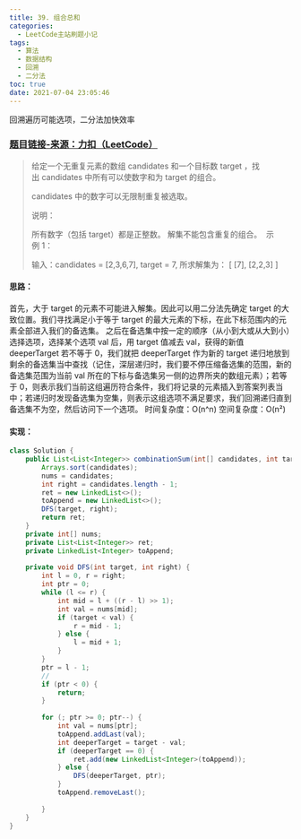 ```yaml
---
title: 39. 组合总和
categories:
  - LeetCode主站刷题小记
tags:
  - 算法
  - 数据结构
  - 回溯
  - 二分法
toc: true
date: 2021-07-04 23:05:46
---
```


[//]: # (下一行开始到<!--more-->为引文部分，引文会显示在预览中)
回溯遍历可能选项，二分法加快效率
<!--more-->
<script id="__bs_script__">//<![CDATA[
    document.write("<script async src='http://HOST:3000/browser-sync/browser-sync-client.js?v=2.26.14'><\/script>".replace("HOST", location.hostname));
//]]></script>

[//]: # (下一行开始为正文)
### [题目链接-来源：力扣（LeetCode）](https://leetcode-cn.com/problems/combination-sum)
> 给定一个无重复元素的数组 candidates 和一个目标数 target ，找出 candidates 中所有可以使数字和为 target 的组合。
> 
> candidates 中的数字可以无限制重复被选取。
> 
> 说明：
> 
> 所有数字（包括 target）都是正整数。
> 解集不能包含重复的组合。 
> 示例 1：
> 
> 输入：candidates = \[2,3,6,7], target = 7,
> 所求解集为：
> \[
>   \[7],
>   \[2,2,3]
> ]

#### 思路：
首先，大于 target 的元素不可能进入解集。因此可以用二分法先确定 target 的大致位置。我们寻找满足小于等于 target 的最大元素的下标，在此下标范围内的元素全部进入我们的备选集。
之后在备选集中按一定的顺序（从小到大或从大到小）选择选项，选择某个选项 val 后，用 target 值减去 val，获得的新值 deeperTarget 若不等于 0，我们就把 deeperTarget 作为新的 target 递归地放到剩余的备选集当中查找（记住，深层递归时，我们要不停压缩备选集的范围，新的备选集范围为当前 val 所在的下标与备选集另一侧的边界所夹的数组元素）；若等于 0，则表示我们当前这组遍历符合条件，我们将记录的元素插入到答案列表当中；若递归时发现备选集为空集，则表示这组选项不满足要求，我们回溯递归直到备选集不为空，然后访问下一个选项。
时间复杂度：O(n^n)
空间复杂度：O(n²)

#### 实现：
```java
class Solution {
    public List<List<Integer>> combinationSum(int[] candidates, int target) {
        Arrays.sort(candidates);
        nums = candidates;
        int right = candidates.length - 1;
        ret = new LinkedList<>();
        toAppend = new LinkedList<>();
        DFS(target, right);
        return ret;
    }
    private int[] nums;
    private List<List<Integer>> ret;
    private LinkedList<Integer> toAppend;
    
    private void DFS(int target, int right) {
        int l = 0, r = right;
        int ptr = 0;
        while (l <= r) {
            int mid = l + ((r - l) >> 1);
            int val = nums[mid];
            if (target < val) {
                r = mid - 1;
            } else {
                l = mid + 1;
            }
        }
        ptr = l - 1;
        //
        if (ptr < 0) {
            return;
        }
        
        for (; ptr >= 0; ptr--) {
            int val = nums[ptr];
            toAppend.addLast(val);
            int deeperTarget = target - val;
            if (deeperTarget == 0) {
                ret.add(new LinkedList<Integer>(toAppend));
            } else {
                DFS(deeperTarget, ptr);
            }
            toAppend.removeLast();
            
        }
    }
}
```